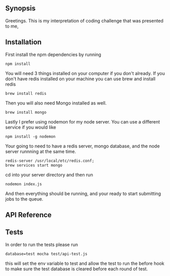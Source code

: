 ## Synopsis

Greetings. This is my interpretation of coding challenge that was presented to me,

## Installation
First install the npm dependencies by running

```
npm install
```
You will need 3 things installed on your computer if you don't already.
If you don't have redis installed on your machine you can use brew and install redis
```
brew install redis
```
Then you will also need Mongo installed as well.
```
brew install mongo
```
Lastly I prefer using nodemon for my node server. You can use a different service if you would like
```
npm install -g nodemon
```
Your going to need to have a redis server, mongo database, and the node server runnning at the same time.
```
redis-server /usr/local/etc/redis.conf;
brew services start mongo
```
cd into your server directory and then run
```
nodemon index.js
```

And then everything should be running, and your ready to start submitting jobs to the queue.
## API Reference



## Tests

In order to run the tests please run
```
database=test mocha test/api-test.js
```

this will set the env variable to test and allow the test to run the before hook to make sure the test database is cleared before each round of test.
